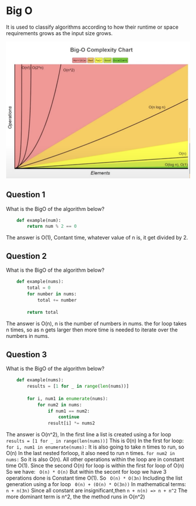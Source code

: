 
# Big O
It is used to classify algorithms according to how their runtime or space requirements grows as the input size grows.

  <img src="/Assets/BigO.png" width="900" />

## Question 1
What is the BigO of the algorithm below?
```python
    def example(num):
        return num % 2 == 0
```
The answer is O(1), Contant time, whatever value of n is, it get divided by 2.
## Question 2
What is the BigO of the algorithm below?
```python
    def example(nums):
        total = 0
        for number in nums:
            total += number

        return total
```
The answer is O(n), n is the number of numbers in nums. 
the for loop takes n times, so as n gets larger then more time is needed to iterate over the numbers in nums.
## Question 3
What is the BigO of the algorithm below?
```python
    def example(nums):
        results = [1 for _ in range(len(nums))]

        for i, num1 in enumerate(nums):
            for num2 in nums:
                if num1 == num2:
                    continue
                result[i] *= nums2
```
The answer is O(n^2), 
    In the first line a list is created using a for loop
    ```
        results = [1 for _ in range(len(nums))]
    ```
    This is 0(n)
    In the first for loop:
    ```
        for i, num1 in enumerate(nums):
    ```
    It is also going to take n times to run, so O(n)
    In the last nested forloop, it also need to run n times.
    ```
        for num2 in nums:
    ```
    So it is also O(n).
    All other operations within the loop are in constant time O(1).
    Since the second O(n) for loop is within the first for loop of O(n)
    So we have:
    ``` 
        O(n) * O(n)
    ```
    But within the secont for loop we have 3 operations done is Constant time O(1). So
    ``` 
        O(n) * O(3n)
    ```
    Including the list generation using a for loop 
    ``` 
        0(n) + (O(n) * O(3n))
    ```
    In mathematical terms:
    ```
        n + n(3n)
    ```
    Since all constant are insignificant,then 
    ```
        n + n(n) => n + n^2
    ```
    The more dominant term is n^2, the the method runs in O(n^2)